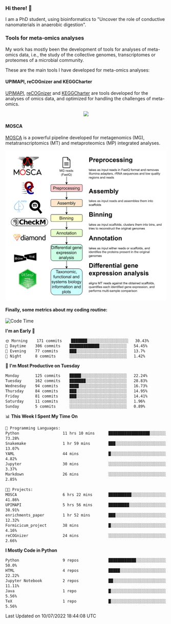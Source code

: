 ### Hi there! 👋

I am a PhD student, using bioinformatics to "Uncover the role of conductive nanomaterials in anaerobic digestion".

### Tools for meta-omics analyses

My work has mostly been the development of tools for analyses of meta-omics data, i.e., the study of the collective genomes, transcriptomes or proteomes of a microbial community.

These are the main tools I have developed for meta-omics analyses:

#### UPIMAPI, reCOGnizer and KEGGCharter

[UPIMAPI](https://github.com/iquasere/UPIMAPI), [reCOGnizer](https://github.com/iquasere/reCOGnizer) and [KEGGCharter](https://github.com/iquasere/KEGGCharter) are tools developed for the analyses of omics data, and optimized for handling the challenges of meta-omics.

<p align="center">
    <img src="assets/annotation_paper.png">
</p>

#### MOSCA

[MOSCA](https://github.com/iquasere/MOSCA) is a powerful pipeline developed for metagenomics (MG), metatranscriptomics (MT) and metaproteomics (MP) integrated analyses.

<p align="center">
    <img src="assets/mosca_workflow.png" align="center" width="700">
</p>


#### Finally, some metrics about my coding routine:

<!--START_SECTION:waka-->
![Code Time](http://img.shields.io/badge/Code%20Time-0%20secs-blue)

**I'm an Early 🐤** 

```text
🌞 Morning    171 commits    ███████░░░░░░░░░░░░░░░░░░   30.43% 
🌆 Daytime    306 commits    █████████████░░░░░░░░░░░░   54.45% 
🌃 Evening    77 commits     ███░░░░░░░░░░░░░░░░░░░░░░   13.7% 
🌙 Night      8 commits      ░░░░░░░░░░░░░░░░░░░░░░░░░   1.42%

```
📅 **I'm Most Productive on Tuesday** 

```text
Monday       125 commits    █████░░░░░░░░░░░░░░░░░░░░   22.24% 
Tuesday      162 commits    ███████░░░░░░░░░░░░░░░░░░   28.83% 
Wednesday    94 commits     ████░░░░░░░░░░░░░░░░░░░░░   16.73% 
Thursday     84 commits     ███░░░░░░░░░░░░░░░░░░░░░░   14.95% 
Friday       81 commits     ███░░░░░░░░░░░░░░░░░░░░░░   14.41% 
Saturday     11 commits     ░░░░░░░░░░░░░░░░░░░░░░░░░   1.96% 
Sunday       5 commits      ░░░░░░░░░░░░░░░░░░░░░░░░░   0.89%

```


📊 **This Week I Spent My Time On** 

```text
💬 Programming Languages: 
Python                   11 hrs 10 mins      ██████████████████░░░░░░░   73.28% 
Snakemake                1 hr 59 mins        ███░░░░░░░░░░░░░░░░░░░░░░   13.07% 
YAML                     44 mins             █░░░░░░░░░░░░░░░░░░░░░░░░   4.82% 
Jupyter                  30 mins             ░░░░░░░░░░░░░░░░░░░░░░░░░   3.37% 
Markdown                 26 mins             ░░░░░░░░░░░░░░░░░░░░░░░░░   2.85%

🐱‍💻 Projects: 
MOSCA                    6 hrs 22 mins       ██████████░░░░░░░░░░░░░░░   41.86% 
UPIMAPI                  5 hrs 56 mins       █████████░░░░░░░░░░░░░░░░   38.91% 
enrichments_paper        1 hr 52 mins        ███░░░░░░░░░░░░░░░░░░░░░░   12.32% 
Formicicum_project       38 mins             █░░░░░░░░░░░░░░░░░░░░░░░░   4.16% 
reCOGnizer               24 mins             ░░░░░░░░░░░░░░░░░░░░░░░░░   2.66%

```

**I Mostly Code in Python** 

```text
Python                   9 repos             ████████████░░░░░░░░░░░░░   50.0% 
HTML                     4 repos             █████░░░░░░░░░░░░░░░░░░░░   22.22% 
Jupyter Notebook         2 repos             ██░░░░░░░░░░░░░░░░░░░░░░░   11.11% 
Java                     1 repo              █░░░░░░░░░░░░░░░░░░░░░░░░   5.56% 
TeX                      1 repo              █░░░░░░░░░░░░░░░░░░░░░░░░   5.56%

```



 Last Updated on 10/07/2022 18:44:08 UTC
<!--END_SECTION:waka-->
